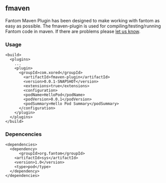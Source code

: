fmaven
------------
  Fantom Maven Plugin has been designed to make working with fantom as easy as possible. 
  The fmaven-plugin is used for compiling/testing/running Fantom code in maven. If there are problems please [let us know](https://github.com/zapletnev/fmaven/issues/new).

### Usage
    <build>
      <plugins>
        ...
        <plugin>
          <groupId>com.xored</groupId>
      		<artifactId>fmaven-plugin</artifactId>
      		<version>0.0.1-SNAPSHOT</version>
      		<extensions>true</extensions>
      		<configuration>
      	    <podName>HelloPod</podName>
            <podVersion>0.0.1</podVersion>
            <podSummary>Hello Pod Summary</podSummary>
          </configuration>
        </plugin>        
      </plugins>
    </build>
    
### Depencencies
    <dependencies>
      <dependency>
    	  <groupId>org.fantom</groupId>
        <artifactId>sys</artifactId>
        <version>1.0</version>
        <type>pod</type>
      </dependency>
    </dependencies>

